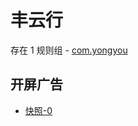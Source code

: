 # 丰云行

存在 1 规则组 - [com.yongyou](/src/apps/com.yongyou.ts)

## 开屏广告

- [快照-0](https://i.gkd.li/import/12705337)
